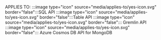 APPLIES TO: :::image type="icon" source="media/applies-to/yes-icon.svg" border="false":::SQL API :::image type="icon" source="media/applies-to/yes-icon.svg" border="false":::Table API :::image type="icon" source="media/applies-to/yes-icon.svg" border="false"::: Gremlin API :::image type="icon" source="media/applies-to/yes-icon.svg" border="false"::: Azure Cosmos DB API for MongoDB
